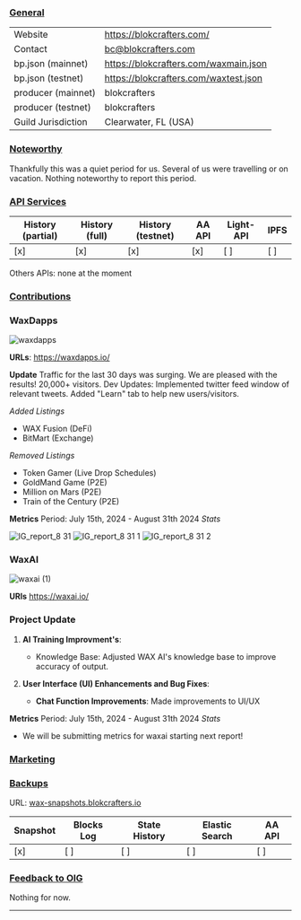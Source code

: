 ### <ins>General</ins>

|  |  |
| --- | --- |
| Website | https://blokcrafters.com/ |
| Contact | bc@blokcrafters.com |
| bp.json (mainnet) | https://blokcrafters.com/waxmain.json |
| bp.json (testnet) | https://blokcrafters.com/waxtest.json |
| producer (mainnet) | blokcrafters |
| producer (testnet) | blokcrafters |
| Guild Jurisdiction | Clearwater, FL (USA) |

### <ins>Noteworthy</ins>

Thankfully this was a quiet period for us.  Several of us were travelling or on vacation.
Nothing noteworthy to report this period.

### <ins>API Services</ins>

| History (partial) | History (full) | History (testnet) | AA API | Light-API  | IPFS |
|--------|--------|--------|--------|--------|--------|
| [x] | [x] | [x] | [x] | [ ] | [ ] |

Others APIs: none at the moment

### <ins>Contributions</ins>

### WaxDapps
![waxdapps](https://github.com/user-attachments/assets/64450ac8-e765-424e-a37a-8b45c9b1c21a)

**URLs**: https://waxdapps.io/

**Update**
Traffic for the last 30 days was surging. We are pleased with the results! 20,000+ visitors. 
Dev Updates: Implemented twitter feed window of relevant tweets. Added "Learn" tab to help new users/visitors. 

*Added Listings*
* WAX Fusion (DeFi)
* BitMart (Exchange)

*Removed Listings* 
* Token Gamer (Live Drop Schedules)
* GoldMand Game (P2E)
* Million on Mars (P2E)
* Train of the Century (P2E)


**Metrics**
Period: July 15th, 2024 - August 31th 2024
*Stats*

![IG_report_8 31](https://github.com/user-attachments/assets/acab9a79-f436-401b-8a51-b72cfac80c68)
![IG_report_8 31 1](https://github.com/user-attachments/assets/c9b0b0d8-3013-416b-950c-f1e0f59ea6b4)
![IG_report_8 31 2](https://github.com/user-attachments/assets/11da5ca8-538b-45a9-876c-72da11bbc8ec)




### WaxAI 
![waxai (1)](https://github.com/user-attachments/assets/7f719897-2bde-4acd-90fa-05fdbbe5ed60)



**URls** https://waxai.io/


### Project Update

1. **AI Training Improvment's**: 
   - Knowledge Base: Adjusted WAX AI's knowledge base to improve accuracy of output. 

2. **User Interface (UI) Enhancements and Bug Fixes**:
   - **Chat Function Improvements**: Made improvements to UI/UX 

**Metrics**
Period: July 15th, 2024 - August 31th 2024
*Stats*
- We will be submitting metrics for waxai starting next report! 

### <ins>Marketing</ins>



### <ins>Backups </ins>
URL: [wax-snapshots.blokcrafters.io](https://wax-snapshots.blokcrafters.io/)

| Snapshot | Blocks Log | State History | Elastic Search | AA API |
|--------|--------|--------|--------|--------|
| [x] | [ ] | [ ] | [ ] | [ ] |


### <ins>Feedback to OIG</ins>

Nothing for now.

----
